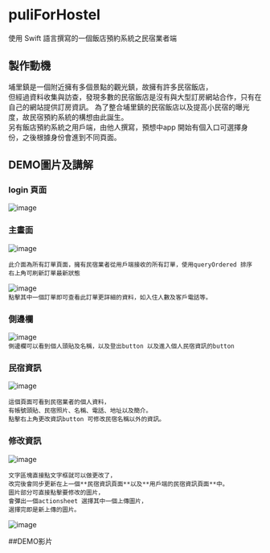 

# puliForHostel
  使用 Swift 語言撰寫的一個飯店預約系統之民宿業者端
 
 
## 製作動機
  埔里鎮是一個附近擁有多個景點的觀光鎮，故擁有許多民宿飯店，<br>但經過資料收集與訪查，發現多數的民宿飯店是沒有與大型訂房網站合作，只有在自己的網站提供訂房資訊。
  為了整合埔里鎮的民宿飯店以及提高小民宿的曝光度，故民宿預約系統的構想由此誕生。<br>另有飯店預約系統之用戶端，由他人撰寫，預想中app 開始有個入口可選擇身份，之後根據身份會進到不同頁面。
 
 
## DEMO圖片及講解

### **login 頁面**
![image](/pics/login.png "相關controller:loginViewController.swift") <br>

### 主畫面
![image](/pics/%E5%9C%96%E7%89%87%201.png "相關controller:mainOrderViewController.swift") <br>
```
此介面為所有訂單頁面，擁有民宿業者從用戶端接收的所有訂單，使用queryOrdered 排序
右上角可刷新訂單最新狀態
```
![image](/pics/%E5%9C%96%E7%89%87%202.png "相關controller:detailTableViewController.swift") <br>
`點擊其中一個訂單即可查看此訂單更詳細的資料，如入住人數及客戶電話等。`<br>

### 側邊欄
![image](/pics/%E5%9C%96%E7%89%87%203.png "相關controller:sidemenuTableViewController.swift") <br>
`側邊欄可以看到個人頭貼及名稱，以及登出button 以及進入個人民宿資訊的button ` <br>

### 民宿資訊
![image](/pics/%E5%9C%96%E7%89%87%204.png "相關controller:hostelInfoTableViewController") <br>

```
這個頁面可看到民宿業者的個人資料，
有帳號頭貼、民宿照片、名稱、電話、地址以及簡介。 
點擊右上角更改資訊button 可修改民宿名稱以外的資訊。 
```
### 修改資訊
![image](/pics/%E5%9C%96%E7%89%87%205.png "相關controller:changeInfoTableViewController.swift ")
```
文字區塊直接點文字框就可以做更改了，
改完後會同步更新在上一個**民宿資訊頁面**以及**用戶端的民宿資訊頁面**中。
圖片部分可直接點擊要修改的圖片，
會彈出一個actionsheet 選擇其中一個上傳圖片，
選擇完即是新上傳的圖片。
```
![image](/pics/%E5%9C%96%E7%89%87%206.png "相關controller:changeInfoTableViewController.swift ")

##DEMO影片
